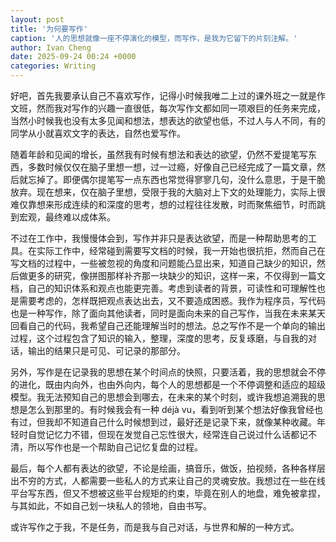 ```yaml
---
layout: post
title: '为何要写作'
caption: '人的思想就像一座不停演化的模型，而写作，是我为它留下的片刻注解。'
author: Ivan Cheng
date: 2025-09-24 00:24 +0000
categories: Writing
---
```


好吧，首先我要承认自己不喜欢写作，记得小时候我唯二上过的课外班之一就是作文班，然而我对写作的兴趣一直很低，每次写作文都如同一项艰巨的任务来完成，当然小时候我也没有太多见闻和想法，想表达的欲望也低，不过人与人不同，有的同学从小就喜欢文字的表达，自然也爱写作。

随着年龄和见闻的增长，虽然我有时候有想法和表达的欲望，仍然不爱提笔写东西，多数时候仅仅在脑子里想一想，过一过瘾，好像自己已经完成了一篇文章，然后就忘掉了。即便偶尔提笔写一点东西也常觉得寥寥几句，没什么意思，于是干脆放弃。现在想来，仅在脑子里想，受限于我的大脑对上下文的处理能力，实际上很难仅靠想来形成连续的和深度的思考，想的过程往往发散，时而聚焦细节，时而跳到宏观，最终难以成体系。

不过在工作中，我慢慢体会到，写作并非只是表达欲望，而是一种帮助思考的工具。在实际工作中，经常碰到需要写文档的时候，我一开始也很抗拒，然而自己在写文档的过程中，一些被忽视的角度和问题能凸显出来，知道自己缺少的知识，然后做更多的研究，像拼图那样补齐那一块缺少的知识，这样一来，不仅得到一篇文档，自己的知识体系和观点也能更完善。考虑到读者的背景，可读性和可理解性也是需要考虑的，怎样既把观点表达出去，又不要造成困惑。我作为程序员，写代码也是一种写作，除了面向其他读者，同时是面向未来的自己写作，当我在未来某天回看自己的代码，我希望自己还能理解当时的想法。总之写作不是一个单向的输出过程，这个过程包含了知识的输入，整理，深度的思考，反复琢磨，与自我的对话，输出的结果只是可见、可记录的那部分。

另外，写作是在记录我的思想在某个时间点的快照，只要活着，我的思想就会不停的进化，既由内向外，也由外向内，每个人的思想都是一个不停调整和适应的超级模型。我无法预知自己的思想会到哪去，在未来的某个时刻，或许我想追溯我的思想是怎么到那里的。有时候我会有一种 déjà vu，看到听到某个想法好像我曾经也有过，但我却不知道自己什么时候想到过，最好还是记录下来，就像某种收藏。年轻时自觉记忆力不错，但现在发觉自己忘性很大，经常连自己说过什么话都记不清，所以写作也是一个帮助自己记忆复盘的过程。

最后，每个人都有表达的欲望，不论是绘画，搞音乐，做饭，拍视频，各种各样层出不穷的方式，人都需要一些私人的方式来让自己的灵魂安放。我想过在一些在线平台写东西，但又不想被这些平台规矩的约束，毕竟在别人的地盘，难免被拿捏，与其如此，不如自己划一块私人的领地，自由书写。

或许写作之于我，不是任务，而是我与自己对话，与世界和解的一种方式。
